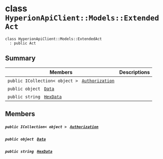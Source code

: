 # class `HyperionApiClient::Models::ExtendedAct` 

```
class HyperionApiClient::Models::ExtendedAct
  : public Act
```

## Summary

 Members                                | Descriptions                                
----------------------------------------|---------------------------------------------
`public ICollection< object > ` [`Authorization`](#class_hyperion_api_client_1_1_models_1_1_extended_act_1a8b00b2a64ae075ac1c09824fa14c47e5) | 
`public object ` [`Data`](#class_hyperion_api_client_1_1_models_1_1_extended_act_1a248bfced8a2a84c147f9b20efe3e669a) | 
`public string ` [`HexData`](#class_hyperion_api_client_1_1_models_1_1_extended_act_1ad26c043ddf7d03d8062926dbca1f973c) | 

## Members

##### `public ICollection< object > ` [`Authorization`](#class_hyperion_api_client_1_1_models_1_1_extended_act_1a8b00b2a64ae075ac1c09824fa14c47e5) 

##### `public object ` [`Data`](#class_hyperion_api_client_1_1_models_1_1_extended_act_1a248bfced8a2a84c147f9b20efe3e669a) 

##### `public string ` [`HexData`](#class_hyperion_api_client_1_1_models_1_1_extended_act_1ad26c043ddf7d03d8062926dbca1f973c) 

